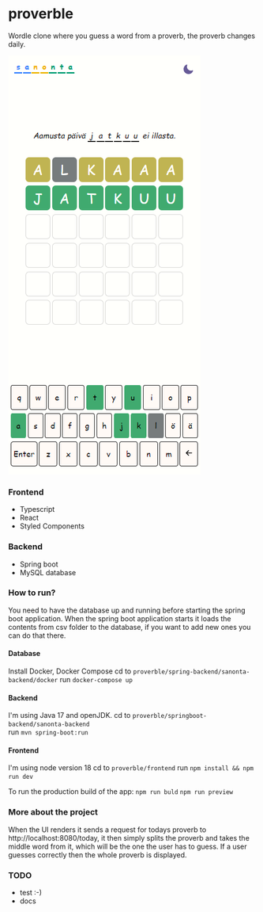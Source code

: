 # proverble

Wordle clone where you guess a word from a proverb, the proverb changes daily. 

![gameplay](./proverble.png)

### Frontend
- Typescript
- React
- Styled Components

### Backend
- Spring boot
- MySQL database

### How to run?

You need to have the database up and running before starting the spring boot application. When the spring boot application starts it loads the contents from csv folder to the database, if you want to add new ones you can do that there.

#### Database
Install Docker, Docker Compose
cd to `proverble/spring-backend/sanonta-backend/docker`
run `docker-compose up`

#### Backend
I'm using Java 17 and openJDK.
cd to `proverble/springboot-backend/sanonta-backend`  
run `mvn spring-boot:run`

#### Frontend
I'm using node version 18
cd to `proverble/frontend`
run `npm install && npm run dev`

To run the production build of the app:
`npm run buld`
`npm run preview`

### More about the project
When the UI renders it sends a request for todays proverb to http://localhost:8080/today, it then simply splits the proverb and takes the middle word from it, which will be the one the user has to guess. If a user guesses correctly then the whole proverb is displayed.

### TODO
- test :-)
- docs

